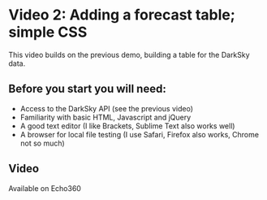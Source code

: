 # Video 2: Adding a forecast table; simple CSS
This video builds on the previous demo, building a table for the DarkSky data. 

## Before you start you will need:

- Access to the DarkSky API (see the previous video)
- Familiarity with basic HTML, Javascript and jQuery
- A good text editor (I like Brackets, Sublime Text also works well)
- A browser for local file testing (I use Safari, Firefox also works, Chrome not so much)

## Video
Available on Echo360